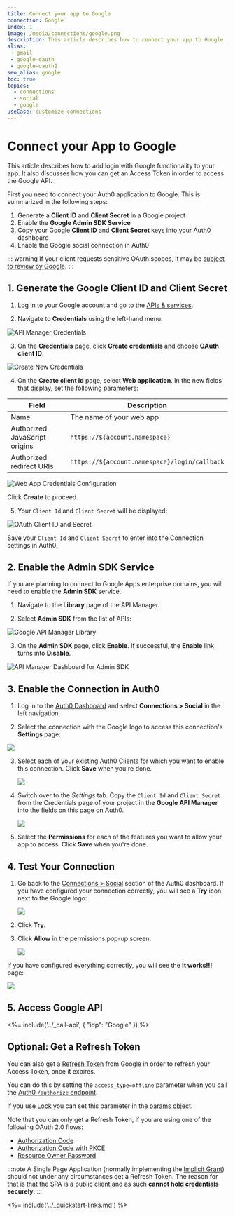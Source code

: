 ```yaml
---
title: Connect your app to Google
connection: Google
index: 1
image: /media/connections/google.png
description: This article describes how to connect your app to Google. You will need to generate keys, copy these into your Auth0 settings, and enable the connection.
alias:
 - gmail
 - google-oauth
 - google-oauth2
seo_alias: google
toc: true
topics:
  - connections
  - social
  - google
useCase: customize-connections
---
```

# Connect your App to Google

This article describes how to add login with Google functionality to your app. It also discusses how you can get an Access Token in order to access the Google API.

First you need to connect your Auth0 application to Google. This is summarized in the following steps:

1. Generate a **Client ID** and **Client Secret** in a Google project
2. Enable the **Google Admin SDK Service**
3. Copy your Google **Client ID** and **Client Secret** keys into your Auth0 dashboard
4. Enable the Google social connection in Auth0

::: warning
If your client requests sensitive OAuth scopes, it may be [subject to review by Google](https://developers.google.com/apps-script/guides/client-verification).
:::

## 1. Generate the Google Client ID and Client Secret

1. Log in to your Google account and go to the [APIs & services](https://console.developers.google.com/projectselector/apis/credentials).

2. Navigate to **Credentials** using the left-hand menu:

  ![API Manager Credentials](/media/articles/connections/social/google/credentials.png)

3. On the **Credentials** page, click **Create credentials** and choose **OAuth client ID**.

  ![Create New Credentials](/media/articles/connections/social/google/create-new-credentials.png)

4. On the **Create client id** page, select **Web application**. In the new fields that display, set the following parameters:

| Field | Description |
| - | - |
| Name | The name of your web app |
| Authorized JavaScript origins | `https://${account.namespace}` |
| Authorized redirect URIs | `https://${account.namespace}/login/callback` |

  ![Web App Credentials Configuration](/media/articles/connections/social/google/create-client-id-config.png)

  Click **Create** to proceed.

5. Your `Client Id` and `Client Secret` will be displayed:

  ![OAuth Client ID and Secret](/media/articles/connections/social/google/oauth-client-info.png)

  Save your `Client Id` and `Client Secret` to enter into the Connection settings in Auth0.

## 2. Enable the Admin SDK Service

If you are planning to connect to Google Apps enterprise domains, you will need to enable the **Admin SDK** service.

1. Navigate to the **Library** page of the API Manager.

2. Select **Admin SDK** from the list of APIs:

  ![Google API Manager Library](/media/articles/connections/social/google/api-manager-library.png)

3. On the **Admin SDK** page, click **Enable**. If successful, the **Enable** link turns into **Disable**.

  ![API Manager Dashboard for Admin SDK](/media/articles/connections/social/google/enable-admin-sdk.png)

## 3. Enable the Connection in Auth0

1. Log in to the [Auth0 Dashboard](${manage_url}) and select **Connections > Social** in the left navigation.

2. Select the connection with the Google logo to access this connection's **Settings** page:

  ![](/media/articles/connections/social/google/goog-settings.png)

3. Select each of your existing Auth0 Clients for which you want to enable this connection. Click **Save** when you're done.

    ![](/media/articles/connections/social/google/goog-api-aoth0-apps.png)

4. Switch over to the *Settings* tab. Copy the `Client Id` and `Client Secret` from the Credentials page of your project in the **Google API Manager** into the fields on this page on Auth0.

    ![](/media/articles/connections/social/google/goog-api-aoth0-settings.png)

5. Select the **Permissions** for each of the features you want to allow your app to access. Click **Save** when you're done.

## 4. Test Your Connection

1. Go back to the [Connections > Social](${manage_url}/#/connections/social) section of the Auth0 dashboard. If you have configured your connection correctly, you will see a **Try** icon next to the Google logo:

    ![](/media/articles/connections/social/google/goog-api-trylogo.png)

2. Click **Try**.

3. Click **Allow** in the permissions pop-up screen:

   ![](/media/articles/connections/social/google/goog-api-permit.png)

If you have configured everything correctly, you will see the **It works!!!** page:

   ![](/media/articles/connections/social/google/goog-api-works.png)

## 5. Access Google API

<%= include('../_call-api', {
  "idp": "Google"
}) %>

## Optional: Get a Refresh Token

You can also get a [Refresh Token](/tokens/refresh-token) from Google in order to refresh your Access Token, once it expires.

You can do this by setting the `access_type=offline` parameter when you call the [Auth0 `/authorize` endpoint](/api/authentication#social). 

If you use [Lock](/libraries/lock) you can set this parameter in the [params object](/libraries/lock/configuration#params-object-).

Note that you can only get a Refresh Token, if you are using one of the following OAuth 2.0 flows:
* [Authorization Code](/api-auth/grant/authorization-code)
* [Authorization Code with PKCE](/api-auth/grant/authorization-code-pkce)
* [Resource Owner Password](/api-auth/grant/password)

:::note
A Single Page Application (normally implementing the [Implicit Grant](/api-auth/grant/implicit)) should not under any circumstances get a Refresh Token. The reason for that is that the SPA is a public client and as such **cannot hold credentials securely**.
:::

<%= include('../_quickstart-links.md') %>
